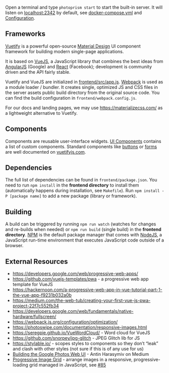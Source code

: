 Open a terminal and type `photoprism start` to start the built-in server. It will listen on [localhost:2342](http://localhost:2342/) by default, see [docker-compose.yml](https://github.com/photoprism/photoprism/blob/develop/docker-compose.yml) and [Configuration](../configuration.md).

## Frameworks ##

[Vuetify](https://vuetifyjs.com/en/getting-started/quick-start) is a powerful open-source [Material Design](https://material.io/) UI component framework for building modern single-page applications.

It is based on [VueJS](https://vuejs.org/v2/guide/), a JavaScript library that combines the best ideas from [AngularJS](https://angularjs.org/) (Google) and [React](https://reactjs.org/) (Facebook); development is community driven and the API fairly stable.

Vuetify and VueJS are initialized in [frontend/src/app.js](https://github.com/photoprism/photoprism/blob/develop/frontend/src/app.js). [Webpack](https://webpack.js.org/concepts/) is used as a module loader / bundler. It creates single, optimized JS and CSS files in the server assets public build directory from the original source code. You can find the build configuration in `frontend/webpack.config.js`.

For our docs and landing pages, we may use https://materializecss.com/ as a lightweight alternative to Vuetify.

## Components ##

Components are reusable user-interface widgets. [UI Components](components.md) contains a list of custom components. Standard components like [buttons](https://vuetifyjs.com/en/components/buttons) or [forms](https://vuetifyjs.com/en/components/forms) are well documented on [vuetifyjs.com](https://vuetifyjs.com/en/getting-started/quick-start).

## Dependencies ##

The full list of dependencies can be found in `frontend/package.json`. You need to run `npm install` in the **frontend directory** to install them (automatically happens during installation, see `Makefile`). Run `npm install -P [package name]` to add a new package (library or framework).

## Building ##

A build can be triggered by running `npm run watch` (watches for changes and re-builds when needed) or `npm run build` (single build) in the **frontend directory**. [NPM](https://www.npmjs.com/) is the default package manager that comes with [NodeJS](https://nodejs.org/en/docs/guides/), a JavaScript run-time environment that executes JavaScript code outside of a browser.

## External Resources ##
- https://developers.google.com/web/progressive-web-apps/
- https://github.com/vuejs-templates/pwa - a progressive web app template for VueJS
- https://hackernoon.com/a-progressive-web-app-in-vue-tutorial-part-1-the-vue-app-f9231b032a0b
- https://medium.com/the-web-tub/creating-your-first-vue-js-pwa-project-22f7c552fb34
- https://developers.google.com/web/fundamentals/native-hardware/fullscreen/
- https://webpack.js.org/configuration/optimization/
- https://photoswipe.com/documentation/responsive-images.html
- https://seregpie.github.io/VueWordCloud/ - Word cloud for VueJS
- https://github.com/snorpey/jpg-glitch - JPEG Glitch lib for JS
- https://stylable.io/ - scopes styles to components so they don’t “leak” and clash with other styles (not sure if this is of any use for us)
- [Building the Google Photos Web UI](https://medium.com/google-design/google-photos-45b714dfbed1) - Antin Harasymiv on Medium
- [Progressive Image Grid](https://github.com/schlosser/pig.js) - arrange images in a responsive, progressive-loading grid managed in JavaScript, see [#85](https://github.com/photoprism/photoprism/issues/85)
